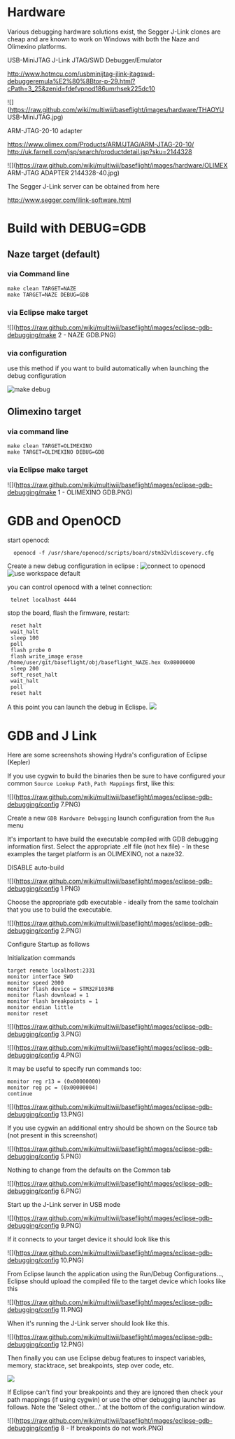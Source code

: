 # Hardware

Various debugging hardware solutions exist, the Segger J-Link clones are cheap and are known to work on Windows with both the Naze and Olimexino platforms.

USB-MiniJTAG J-Link JTAG/SWD Debugger/Emula​tor

http://www.hotmcu.com/usbminijtag-jlink-jtagswd-debuggeremula%E2%80%8Btor-p-29.html?cPath=3_25&zenid=fdefvpnod186umrhsek225dc10

![](https://raw.github.com/wiki/multiwii/baseflight/images/hardware/THAOYU USB-MiniJTAG.jpg)

ARM-JTAG-20-10 adapter

https://www.olimex.com/Products/ARM/JTAG/ARM-JTAG-20-10/
http://uk.farnell.com/jsp/search/productdetail.jsp?sku=2144328

![](https://raw.github.com/wiki/multiwii/baseflight/images/hardware/OLIMEX ARM-JTAG ADAPTER 2144328-40.jpg)

The Segger J-Link server can be obtained from here

http://www.segger.com/jlink-software.html

# Build with DEBUG=GDB

## Naze target (default)

### via Command line

```
make clean TARGET=NAZE
make TARGET=NAZE DEBUG=GDB
```

### via Eclipse make target

![](https://raw.github.com/wiki/multiwii/baseflight/images/eclipse-gdb-debugging/make 2 - NAZE GDB.PNG)


### via configuration
use this method if you want to build automatically when launching the debug configuration

![make debug](http://i.imgur.com/fA0m0xM.png)

## Olimexino target

### via command line
```
make clean TARGET=OLIMEXINO
make TARGET=OLIMEXINO DEBUG=GDB
```

### via Eclipse make target

![](https://raw.github.com/wiki/multiwii/baseflight/images/eclipse-gdb-debugging/make 1 - OLIMEXINO GDB.PNG)

# GDB and OpenOCD

start openocd:

      openocd -f /usr/share/openocd/scripts/board/stm32vldiscovery.cfg

Create a new debug configuration in eclipse :
![connect to openocd](http://i.imgur.com/somJLnq.png)
![use workspace default](http://i.imgur.com/LTtioaF.png)

you can control openocd with a telnet connection:

     telnet localhost 4444

stop the board, flash the firmware, restart:

     reset halt
     wait_halt 
     sleep 100
     poll
     flash probe 0
     flash write_image erase /home/user/git/baseflight/obj/baseflight_NAZE.hex 0x08000000
     sleep 200
     soft_reset_halt
     wait_halt
     poll
     reset halt

A this point you can launch the debug in Eclispe.
![](http://i.imgur.com/u7wDgxv.png)

# GDB and J Link

Here are some screenshots showing Hydra's configuration of Eclipse (Kepler)

If you use cygwin to build the binaries then be sure to have configured your common `Source Lookup Path`, `Path Mappings` first, like this:

![](https://raw.github.com/wiki/multiwii/baseflight/images/eclipse-gdb-debugging/config 7.PNG)


Create a new `GDB Hardware Debugging` launch configuration from the `Run` menu

It's important to have build the executable compiled with GDB debugging information first.
Select the appropriate .elf file (not hex file) - In these examples the target platform is an OLIMEXINO, not a naze32.

DISABLE auto-build

![](https://raw.github.com/wiki/multiwii/baseflight/images/eclipse-gdb-debugging/config 1.PNG)

Choose the appropriate gdb executable - ideally from the same toolchain that you use to build the executable.

![](https://raw.github.com/wiki/multiwii/baseflight/images/eclipse-gdb-debugging/config 2.PNG)

Configure Startup as follows

Initialization commands

```
target remote localhost:2331
monitor interface SWD
monitor speed 2000
monitor flash device = STM32F103RB
monitor flash download = 1
monitor flash breakpoints = 1
monitor endian little
monitor reset
```


![](https://raw.github.com/wiki/multiwii/baseflight/images/eclipse-gdb-debugging/config 3.PNG)

![](https://raw.github.com/wiki/multiwii/baseflight/images/eclipse-gdb-debugging/config 4.PNG)

It may be useful to specify run commands too:

```
monitor reg r13 = (0x00000000)
monitor reg pc = (0x00000004)
continue
```

![](https://raw.github.com/wiki/multiwii/baseflight/images/eclipse-gdb-debugging/config 13.PNG)

If you use cygwin an additional entry should be shown on the Source tab (not present in this screenshot)

![](https://raw.github.com/wiki/multiwii/baseflight/images/eclipse-gdb-debugging/config 5.PNG)

Nothing to change from the defaults on the Common tab

![](https://raw.github.com/wiki/multiwii/baseflight/images/eclipse-gdb-debugging/config 6.PNG)

Start up the J-Link server in USB mode

![](https://raw.github.com/wiki/multiwii/baseflight/images/eclipse-gdb-debugging/config 9.PNG)

If it connects to your target device it should look like this

![](https://raw.github.com/wiki/multiwii/baseflight/images/eclipse-gdb-debugging/config 10.PNG)

From Eclipse launch the application using the Run/Debug Configurations..., Eclipse should upload the compiled file to the target device which looks like this
 
![](https://raw.github.com/wiki/multiwii/baseflight/images/eclipse-gdb-debugging/config 11.PNG)

When it's running the J-Link server should look like this.

![](https://raw.github.com/wiki/multiwii/baseflight/images/eclipse-gdb-debugging/config 12.PNG)

Then finally you can use Eclipse debug features to inspect variables, memory, stacktrace, set breakpoints, step over code, etc.

![](https://raw.github.com/wiki/multiwii/baseflight/images/eclipse-gdb-debugging/debugging.PNG)

If Eclipse can't find your breakpoints and they are ignored then check your path mappings (if using cygwin) or use the other debugging launcher as follows.  Note the 'Select other...' at the bottom of the configuration window.

![](https://raw.github.com/wiki/multiwii/baseflight/images/eclipse-gdb-debugging/config 8 - If breakpoints do not work.PNG)

